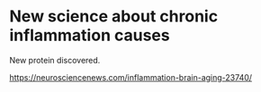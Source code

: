 # New science about chronic inflammation causes

New protein discovered.

<https://neurosciencenews.com/inflammation-brain-aging-23740/>
